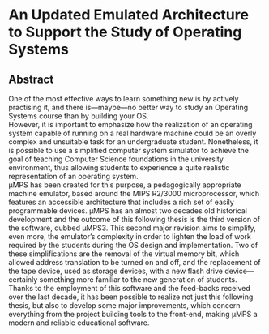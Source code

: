# An Updated Emulated Architecture to Support the Study of Operating Systems
## Abstract
One of the most effective ways to learn something new is by actively practising it, and there is—maybe—no better way to study an Operating Systems course than by building your OS.  
However, it is important to emphasize how the realization of an operating system capable of running on a real hardware machine could be an overly complex and unsuitable task for an undergraduate student. Nonetheless, it is possible to use a simplified computer system simulator to achieve the goal of teaching Computer Science foundations in the university environment, thus allowing students to experience a quite realistic representation of an operating system.  
µMPS has been created for this purpose, a pedagogically appropriate machine emulator, based around the MIPS R2/3000 microprocessor, which features an accessible architecture that includes a rich set of easily programmable devices. µMPS has an almost two decades old historical development and the outcome of this following thesis is the third version of the software, dubbed µMPS3. This second major revision aims to simplify, even more, the emulator’s complexity in order to lighten the load of work required by the students during the OS design and implementation. Two of these simplifications are the removal of the virtual memory bit, which allowed address translation to be turned on and off, and the replacement of the tape device, used as storage devices, with a new flash drive device—certainly something more familiar to the new generation of students.  
Thanks to the employment of this software and the feed-backs received over the last decade, it has been possible to realize not just this following thesis, but also to develop some major improvements, which concern everything from the project building tools to the front-end, making µMPS a modern and reliable educational software.
